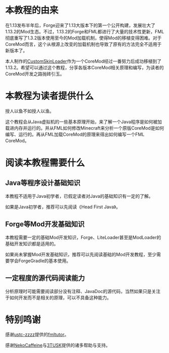 # 本教程的由来

在1.13发布半年后，Forge迎来了1.13大版本下的第一个公开构建，发展壮大了1.13.2的Mod生态。不过，1.13.2的Forge和FML都进行了大量的技术性更新，FML彻底重写了1.3.2版本使用至今的Mod加载机制，使得Mod的移植变得困难。对于CoreMod而言，这个从根源上改变的加载机制也导致了原有的方法完全不适用于新版本了。

本人制作的[CustomSkinLoader](https://github.com/xfl03/MCCustomSkinLoader)作为一个CoreMod经过一番努力后成功移植到了1.13.2。希望可以通过这个教程，分享各版本CoreMod相关原理和编写，为读者的CoreMod开发之路抛砖引玉。

# 本教程为读者提供什么

授人以鱼不如授人以渔。

这个教程会从Java虚拟机的一些基本原理开始，来了解一个Java程序是如何被加载进内存并运行的。并从FML如何修改Minecraft来分析一个原版CoreMod是如何编写、运行的。再从FML加载CoreMod的原理来得出如何编写一个FML CoreMod。

# 阅读本教程需要什么

## Java等程序设计基础知识

本教程不适用于Java初学者，已假定读者对Java的基础知识有一定的了解。

如果是Java初学者，推荐可以先阅读《Head First Java》。

## Forge等Mod开发基础知识

本教程需要一定的基础Mod开发知识，Forge、LiteLoader甚至是ModLoader的基础开发知识都是适用的。

如果尚未掌握Mod开发基础知识，推荐可以先阅读基础的Mod开发教程，至少需要学会ForgeGradle的基本使用。

## 一定程度的源代码阅读能力

分析原理时可能需要阅读部分没有注释、JavaDoc的源代码，当然如果只是关注于如何开发而不是相关的原理，可以不具备这种能力。

# 特别鸣谢

感谢[ustc-zzzz](https://github.com/ustc-zzzz)提供的[fmltutor](https://fmltutor.ustc-zzzz.net/)。

感谢[NekoCaffeine](https://github.com/NekoCaffeine)与[3TUSK](https://github.com/3TUSK)提供的诸多帮助与支持。
